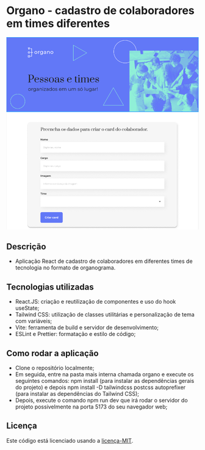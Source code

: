 # Organo - cadastro de colaboradores em times diferentes
![Organo app](./organo/public/images/organo.png)
## Descrição
- Aplicação React de cadastro de colaboradores em diferentes times de tecnologia no formato de organograma.
## Tecnologias utilizadas
- React.JS: criação e reutilização de componentes e uso do hook useState;
- Tailwind CSS: utilização de classes utilitárias e personalização de tema com variáveis;
- Vite: ferramenta de build e servidor de desenvolvimento;
- ESLint e Prettier: formatação e estilo de código;
## Como rodar a aplicação
- Clone o repositório localmente;
- Em seguida, entre na pasta mais interna chamada organo e execute os seguintes comandos: npm install (para instalar as dependências gerais do projeto) e depois npm install -D tailwindcss postcss autoprefixer (para instalar as dependências do Tailwind CSS);
- Depois, execute o comando npm run dev que irá rodar o servidor do projeto possivelmente na porta 5173 do seu navegador web;   
## Licença
Este código está licenciado usando a [licença-MIT](./LICENSE).
